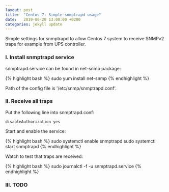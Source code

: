 ```yaml
---
layout: post
title:  "Centos 7: Simple snmptrapd usage"
date:   2019-06-20 13:00:00 +0200
categories: jekyll update
---
```


Simple settings for snmptrapd to allow Centos 7 system to receive SNMPv2 traps for example from UPS controller.

### I. Install snmptrapd service

snmptrapd.service can be found in net-snmp package:

{% highlight bash %}
sudo yum install net-snmp
{% endhighlight %}

Path of the config file is '/etc/snmp/snmptrapd.conf'.

### II. Receive all traps

Put the following line into snmptrapd.conf:

```
disableAuthorization yes
```

Start and enable the service:

{% highlight bash %}
sudo systemctl enable snmptrapd
sudo systemctl start snmptrapd
{% endhighlight %}

Watch to test that traps are received:

{% highlight bash %}
sudo journalctl -f -u snmptrapd.service
{% endhighlight %}

### III. TODO
